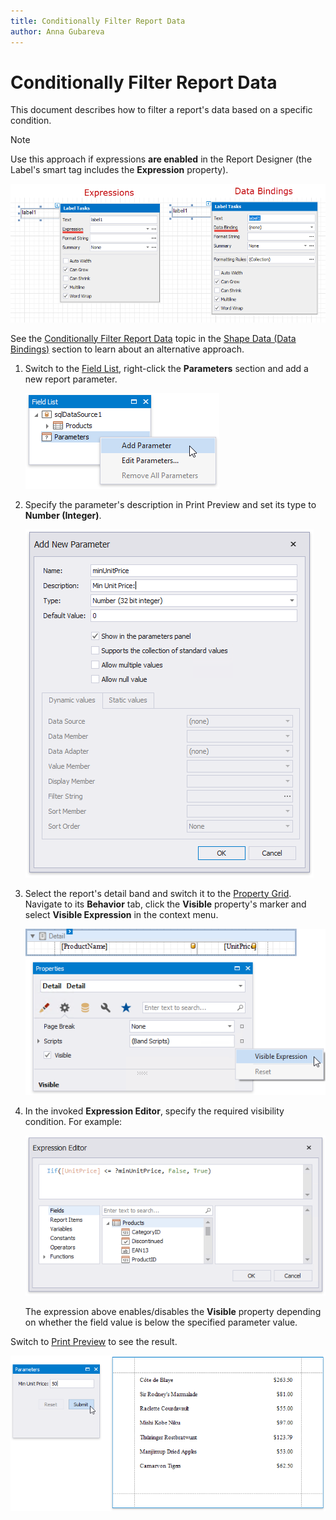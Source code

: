 ```yaml
---
title: Conditionally Filter Report Data
author: Anna Gubareva
---
```

# Conditionally Filter Report Data

This document describes how to filter a report's data based on a specific condition.

> [!NOTE]
> Use this approach if expressions **are enabled** in the Report Designer (the Label's smart tag includes the **Expression** property).
>
> ![](../../../../../images/eurd-label-expression-binding-modes.png)
>
> See the [Conditionally Filter Report Data](../shape-data-data-bindings/conditionally-filter-report-data.md) topic in the [Shape Data (Data Bindings)](../shape-data-data-bindings.md) section to learn about an alternative approach.

1. Switch to the [Field List](../../report-designer-tools/ui-panels/field-list.md), right-click the **Parameters** section and add a new report parameter.
	
	![](../../../../../images/eurd-win-shaping-filter-add-parameter.png)

2. Specify the parameter's description in Print Preview and set its type to **Number (Integer)**.
	
	![](../../../../../images/eurd-win-shaping-filter-parameter-settings.png)

3. Select the report's detail band and switch it to the [Property Grid](../../report-designer-tools/ui-panels/property-grid.md). Navigate to its **Behavior** tab, click the **Visible** property's marker and select **Visible Expression** in the context menu.
	
	![](../../../../../images/eurd-win-shaping-filter-visible-property.png)

4. In the invoked **Expression Editor**, specify the required visibility condition. For example:
	
	![](../../../../../images/eurd-win-shaping-filter-expression.png)
	
	The expression above enables/disables the **Visible** property depending on whether the field value is below the specified parameter value.

Switch to [Print Preview](../../preview-print-and-export-reports.md) to see the result. 

![](../../../../../images/eurd-win-shaping-filter-result.png)